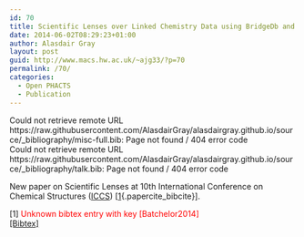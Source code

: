 ```yaml
---
id: 70
title: Scientific Lenses over Linked Chemistry Data using BridgeDb and the Open PHACTS Chemical Registration System
date: 2014-06-02T08:29:23+01:00
author: Alasdair Gray
layout: post
guid: http://www.macs.hw.ac.uk/~ajg33/?p=70
permalink: /70/
categories:
  - Open PHACTS
  - Publication
---
```

<div class='papercite_errors'>
  <div>
    Could not retrieve remote URL https://raw.githubusercontent.com/AlasdairGray/alasdairgray.github.io/source/_bibliography/misc-full.bib: Page not found / 404 error code
  </div>
  
  <div>
    Could not retrieve remote URL https://raw.githubusercontent.com/AlasdairGray/alasdairgray.github.io/source/_bibliography/talk.bib: Page not found / 404 error code
  </div>
</div>

New paper on Scientific Lenses at 10th International Conference on Chemical Structures ([ICCS](http://www.int-conf-chem-structures.org/home.html)) [[1](#paperkey_2){.papercite_bibcite}].

<div id="paperkey_2" class="papercite_entry">
  [1] <span style='color:red'>Unknown bibtex entry with key [Batchelor2014]</span><br /> <a href="javascript:void(0)" id="papercite_2" class="papercite_toggle">[Bibtex]</a>
</div>

<div class="papercite_bibtex" id="papercite_2_block">
  <pre><code class="tex bibtex"></code></pre>
</div>